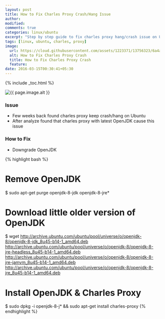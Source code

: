 ```yaml
---
layout: post
title: How to Fix Charles Proxy Crash/Hang Issue
author:
modified:
comments: true
categories: linux/ubuntu
excerpt: "Step by step guide to fix charles proxy hang/crash issue on Ubuntu OS"
tags: [linux, ubuntu, charles, proxy]
image:
  url: https://cloud.githubusercontent.com/assets/1223371/13756323/6a4aee9a-ea45-11e5-8789-117719037741.png
  alt: How to Fix Charles Proxy Crash
  title: How to Fix Charles Proxy Crash
  feature:
date: 2016-03-15T00:30:41+05:30
---
```



{% include _toc.html %}

<img src="{{ page.image.url }}" alt="{{ page.image.alt }}" title="{{ page.image.title }}">

### Issue

* Few weeks back found charles proxy keep crash/hang on Ubuntu
* After analyze found that charles proxy with latest OpenJDK cause this issue

### How to Fix

* Downgrade OpenJDK

{% highlight bash %}
# Remove OpenJDK
$ sudo apt-get purge openjdk-8-jdk openjdk-8-jre*

# Download little older version of OpenJDK
$ wget http://archive.ubuntu.com/ubuntu/pool/universe/o/openjdk-8/openjdk-8-jdk_8u45-b14-1_amd64.deb http://archive.ubuntu.com/ubuntu/pool/universe/o/openjdk-8/openjdk-8-jre-headless_8u45-b14-1_amd64.deb http://archive.ubuntu.com/ubuntu/pool/universe/o/openjdk-8/openjdk-8-jre-jamvm_8u45-b14-1_amd64.deb http://archive.ubuntu.com/ubuntu/pool/universe/o/openjdk-8/openjdk-8-jre_8u45-b14-1_amd64.deb

# Install OpenJDK & Charles Proxy
$ sudo dpkg -i openjdk-8-j* && sudo apt-get install charles-proxy
{% endhighlight %}
